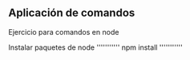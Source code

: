 ## Aplicación de comandos

Ejercicio para comandos en node

Instalar paquetes de node
'''''''''''
npm install
'''''''''''